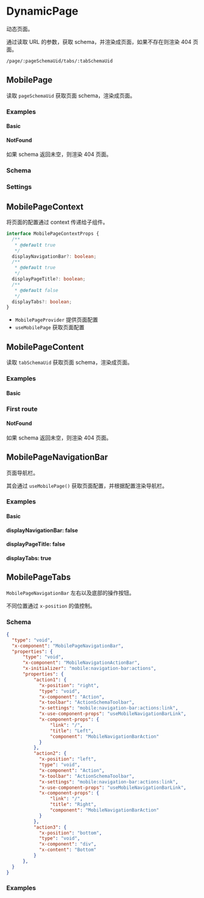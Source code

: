 
# DynamicPage

动态页面。

通过读取 URL 的参数，获取 schema，并渲染成页面，如果不存在则渲染 404 页面。

```bash
/page/:pageSchemaUid/tabs/:tabSchemaUid
```

## MobilePage

读取 `pageSchemaUid` 获取页面 schema，渲染成页面。

### Examples

#### Basic

<code src="./demos/pages-dynamic-page-basic.tsx"></code>

#### NotFound

如果 schema 返回未空，则渲染 404 页面。

<code src="./demos/pages-dynamic-page-404.tsx"></code>

### Schema

<code src="./demos/pages-dynamic-page-schema.tsx"></code>

### Settings

<code src="./demos/pages-dynamic-page-settings.tsx"></code>

## MobilePageContext

将页面的配置通过 context 传递给子组件。

```ts
interface MobilePageContextProps {
  /**
   * @default true
   */
  displayNavigationBar?: boolean;
  /**
   * @default true
   */
  displayPageTitle?: boolean;
  /**
   * @default false
   */
  displayTabs?: boolean;
}
```

- `MobilePageProvider` 提供页面配置
- `useMobilePage` 获取页面配置

## MobilePageContent

读取 `tabSchemaUid` 获取页面 schema，渲染成页面。

### Examples

#### Basic

<code src="./demos/pages-page-content-basic.tsx"></code>

### First route

<code src="./demos/pages-page-content-first-route.tsx"></code>

#### NotFound

如果 schema 返回未空，则渲染 404 页面。

<code src="./demos/pages-page-content-404.tsx"></code>

## MobilePageNavigationBar

页面导航栏。

其会通过 `useMobilePage()` 获取页面配置，并根据配置渲染导航栏。

### Examples

#### Basic

<code src="./demos/pages-navigation-bar-basic.tsx"></code>

#### displayNavigationBar: false

<code src="./demos/pages-navigation-bar-false.tsx"></code>

#### displayPageTitle: false

<code src="./demos/pages-navigation-bar-title-false.tsx"></code>

#### displayTabs: true

<code src="./demos/pages-navigation-bar-tabs.tsx"></code>

## MobilePageTabs

`MobilePageNavigationBar` 左右以及底部的操作按钮。

不同位置通过 `x-position` 的值控制。

### Schema

```json
{
  "type": "void",
  "x-component": "MobilePageNavigationBar",
  "properties": {
      "type": "void",
      "x-component": "MobileNavigationActionBar",
      "x-initializer": "mobile:navigation-bar:actions",
      "properties": {
          "action1": {
            "x-position": "right",
            "type": "void",
            "x-component": "Action",
            "x-toolbar": "ActionSchemaToolbar",
            "x-settings": "mobile:navigation-bar:actions:link",
            "x-use-component-props": "useMobileNavigationBarLink",
            "x-component-props": {
                "link": "/",
                "title": "Left",
                "component": "MobileNavigationBarAction"
            }
          },
          "action2": {
            "x-position": "left",
            "type": "void",
            "x-component": "Action",
            "x-toolbar": "ActionSchemaToolbar",
            "x-settings": "mobile:navigation-bar:actions:link",
            "x-use-component-props": "useMobileNavigationBarLink",
            "x-component-props": {
                "link": "/",
                "title": "Right",
                "component": "MobileNavigationBarAction"
            }
          },
          "action3": {
            "x-position": "bottom",
            "type": "void",
            "x-component": "div",
            "x-content": "Bottom"
          }
      },
  }
}
```

### Examples

<code src="./demos/pages-navigation-bar-actions.tsx"></code>

